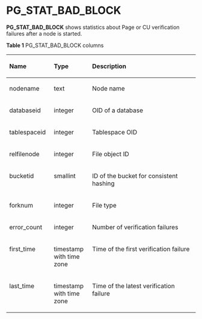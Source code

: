 # PG\_STAT\_BAD\_BLOCK<a name="EN-US_TOPIC_0242385970"></a>

**PG\_STAT\_BAD\_BLOCK**  shows statistics about Page or CU verification failures after a node is started.

**Table  1**  PG\_STAT\_BAD\_BLOCK columns

<a name="en-us_topic_0237122443_en-us_topic_0059778891_tba60076b7fa44497bbb0ef74c9ff01f1"></a>
<table><thead align="left"><tr id="en-us_topic_0237122443_en-us_topic_0059778891_rd5ca85b44f734b46aab8ed63f0fb7a14"><th class="cellrowborder" valign="top" width="23.532353235323534%" id="mcps1.2.4.1.1"><p id="en-us_topic_0237122443_en-us_topic_0059778891_a2b21b64591ee4fb99e0d6e180ce994df"><a name="en-us_topic_0237122443_en-us_topic_0059778891_a2b21b64591ee4fb99e0d6e180ce994df"></a><a name="en-us_topic_0237122443_en-us_topic_0059778891_a2b21b64591ee4fb99e0d6e180ce994df"></a>Name</p>
</th>
<th class="cellrowborder" valign="top" width="20.23202320232023%" id="mcps1.2.4.1.2"><p id="en-us_topic_0237122443_en-us_topic_0059778891_aa55934e6e4d54050b1824d158eae9f91"><a name="en-us_topic_0237122443_en-us_topic_0059778891_aa55934e6e4d54050b1824d158eae9f91"></a><a name="en-us_topic_0237122443_en-us_topic_0059778891_aa55934e6e4d54050b1824d158eae9f91"></a>Type</p>
</th>
<th class="cellrowborder" valign="top" width="56.23562356235624%" id="mcps1.2.4.1.3"><p id="en-us_topic_0237122443_en-us_topic_0059778891_afad2a693bfe94677916cd71bcabd1bb1"><a name="en-us_topic_0237122443_en-us_topic_0059778891_afad2a693bfe94677916cd71bcabd1bb1"></a><a name="en-us_topic_0237122443_en-us_topic_0059778891_afad2a693bfe94677916cd71bcabd1bb1"></a>Description</p>
</th>
</tr>
</thead>
<tbody><tr id="en-us_topic_0237122443_en-us_topic_0059778891_r431e9edbca7c4ea5a40f5e56a9f4590c"><td class="cellrowborder" valign="top" width="23.532353235323534%" headers="mcps1.2.4.1.1 "><p id="en-us_topic_0237122443_en-us_topic_0059778891_a7b964404d72148a7b210a241596acaea"><a name="en-us_topic_0237122443_en-us_topic_0059778891_a7b964404d72148a7b210a241596acaea"></a><a name="en-us_topic_0237122443_en-us_topic_0059778891_a7b964404d72148a7b210a241596acaea"></a>nodename</p>
</td>
<td class="cellrowborder" valign="top" width="20.23202320232023%" headers="mcps1.2.4.1.2 "><p id="en-us_topic_0237122443_en-us_topic_0059778891_a7550f1cfed7148f48b3ca88aef689371"><a name="en-us_topic_0237122443_en-us_topic_0059778891_a7550f1cfed7148f48b3ca88aef689371"></a><a name="en-us_topic_0237122443_en-us_topic_0059778891_a7550f1cfed7148f48b3ca88aef689371"></a>text</p>
</td>
<td class="cellrowborder" valign="top" width="56.23562356235624%" headers="mcps1.2.4.1.3 "><p id="en-us_topic_0237122443_en-us_topic_0059778891_a3ccedfa373734bacb73c5a8b9e23d844"><a name="en-us_topic_0237122443_en-us_topic_0059778891_a3ccedfa373734bacb73c5a8b9e23d844"></a><a name="en-us_topic_0237122443_en-us_topic_0059778891_a3ccedfa373734bacb73c5a8b9e23d844"></a>Node name</p>
</td>
</tr>
<tr id="en-us_topic_0237122443_en-us_topic_0059778891_rfc2e47110af14defa2be2d47eaccb7d8"><td class="cellrowborder" valign="top" width="23.532353235323534%" headers="mcps1.2.4.1.1 "><p id="en-us_topic_0237122443_en-us_topic_0059778891_a833d611de1854beeaa0199472d14cf70"><a name="en-us_topic_0237122443_en-us_topic_0059778891_a833d611de1854beeaa0199472d14cf70"></a><a name="en-us_topic_0237122443_en-us_topic_0059778891_a833d611de1854beeaa0199472d14cf70"></a>databaseid</p>
</td>
<td class="cellrowborder" valign="top" width="20.23202320232023%" headers="mcps1.2.4.1.2 "><p id="en-us_topic_0237122443_en-us_topic_0059778891_a9e6dd309c4ec4466ad56f41d3a738fd5"><a name="en-us_topic_0237122443_en-us_topic_0059778891_a9e6dd309c4ec4466ad56f41d3a738fd5"></a><a name="en-us_topic_0237122443_en-us_topic_0059778891_a9e6dd309c4ec4466ad56f41d3a738fd5"></a>integer</p>
</td>
<td class="cellrowborder" valign="top" width="56.23562356235624%" headers="mcps1.2.4.1.3 "><p id="en-us_topic_0237122443_en-us_topic_0059778891_a7bafaac74bbb4483ac8ca0e639840107"><a name="en-us_topic_0237122443_en-us_topic_0059778891_a7bafaac74bbb4483ac8ca0e639840107"></a><a name="en-us_topic_0237122443_en-us_topic_0059778891_a7bafaac74bbb4483ac8ca0e639840107"></a>OID of a database</p>
</td>
</tr>
<tr id="en-us_topic_0237122443_en-us_topic_0059778891_r48fe2e5dac594796b2a1e8233e4715c9"><td class="cellrowborder" valign="top" width="23.532353235323534%" headers="mcps1.2.4.1.1 "><p id="en-us_topic_0237122443_en-us_topic_0059778891_aec29f39d89cd443ea2662502e94fde0e"><a name="en-us_topic_0237122443_en-us_topic_0059778891_aec29f39d89cd443ea2662502e94fde0e"></a><a name="en-us_topic_0237122443_en-us_topic_0059778891_aec29f39d89cd443ea2662502e94fde0e"></a>tablespaceid</p>
</td>
<td class="cellrowborder" valign="top" width="20.23202320232023%" headers="mcps1.2.4.1.2 "><p id="en-us_topic_0237122443_en-us_topic_0059778891_a2e937429b6eb42d482a020049206491e"><a name="en-us_topic_0237122443_en-us_topic_0059778891_a2e937429b6eb42d482a020049206491e"></a><a name="en-us_topic_0237122443_en-us_topic_0059778891_a2e937429b6eb42d482a020049206491e"></a>integer</p>
</td>
<td class="cellrowborder" valign="top" width="56.23562356235624%" headers="mcps1.2.4.1.3 "><p id="en-us_topic_0237122443_en-us_topic_0059778891_a0700687a5c584b75bbb912c316e7b6b5"><a name="en-us_topic_0237122443_en-us_topic_0059778891_a0700687a5c584b75bbb912c316e7b6b5"></a><a name="en-us_topic_0237122443_en-us_topic_0059778891_a0700687a5c584b75bbb912c316e7b6b5"></a>Tablespace OID</p>
</td>
</tr>
<tr id="en-us_topic_0237122443_en-us_topic_0059778891_r152bb9b220694af796342c8c3531a055"><td class="cellrowborder" valign="top" width="23.532353235323534%" headers="mcps1.2.4.1.1 "><p id="en-us_topic_0237122443_en-us_topic_0059778891_a12818cfc0b39432facb99499d59d49c7"><a name="en-us_topic_0237122443_en-us_topic_0059778891_a12818cfc0b39432facb99499d59d49c7"></a><a name="en-us_topic_0237122443_en-us_topic_0059778891_a12818cfc0b39432facb99499d59d49c7"></a>relfilenode</p>
</td>
<td class="cellrowborder" valign="top" width="20.23202320232023%" headers="mcps1.2.4.1.2 "><p id="en-us_topic_0237122443_en-us_topic_0059778891_ac04e501d2d944cfb9754e1cbe69ea534"><a name="en-us_topic_0237122443_en-us_topic_0059778891_ac04e501d2d944cfb9754e1cbe69ea534"></a><a name="en-us_topic_0237122443_en-us_topic_0059778891_ac04e501d2d944cfb9754e1cbe69ea534"></a>integer</p>
</td>
<td class="cellrowborder" valign="top" width="56.23562356235624%" headers="mcps1.2.4.1.3 "><p id="en-us_topic_0237122443_en-us_topic_0059778891_a47514e01a1884325a3edfe0546b29bf5"><a name="en-us_topic_0237122443_en-us_topic_0059778891_a47514e01a1884325a3edfe0546b29bf5"></a><a name="en-us_topic_0237122443_en-us_topic_0059778891_a47514e01a1884325a3edfe0546b29bf5"></a>File object ID</p>
</td>
</tr>
<tr id="en-us_topic_0237122443_row13806857105215"><td class="cellrowborder" valign="top" width="23.532353235323534%" headers="mcps1.2.4.1.1 "><p id="en-us_topic_0237122443_p18806205716524"><a name="en-us_topic_0237122443_p18806205716524"></a><a name="en-us_topic_0237122443_p18806205716524"></a>bucketid</p>
</td>
<td class="cellrowborder" valign="top" width="20.23202320232023%" headers="mcps1.2.4.1.2 "><p id="en-us_topic_0237122443_p6806957115211"><a name="en-us_topic_0237122443_p6806957115211"></a><a name="en-us_topic_0237122443_p6806957115211"></a>smallint</p>
</td>
<td class="cellrowborder" valign="top" width="56.23562356235624%" headers="mcps1.2.4.1.3 "><p id="en-us_topic_0237122443_p1180655775215"><a name="en-us_topic_0237122443_p1180655775215"></a><a name="en-us_topic_0237122443_p1180655775215"></a>ID of the bucket for consistent hashing</p>
</td>
</tr>
<tr id="en-us_topic_0237122443_row6986152213412"><td class="cellrowborder" valign="top" width="23.532353235323534%" headers="mcps1.2.4.1.1 "><p id="en-us_topic_0237122443_p5987422114110"><a name="en-us_topic_0237122443_p5987422114110"></a><a name="en-us_topic_0237122443_p5987422114110"></a>forknum</p>
</td>
<td class="cellrowborder" valign="top" width="20.23202320232023%" headers="mcps1.2.4.1.2 "><p id="en-us_topic_0237122443_p20987142210415"><a name="en-us_topic_0237122443_p20987142210415"></a><a name="en-us_topic_0237122443_p20987142210415"></a>integer</p>
</td>
<td class="cellrowborder" valign="top" width="56.23562356235624%" headers="mcps1.2.4.1.3 "><p id="en-us_topic_0237122443_p10987122224119"><a name="en-us_topic_0237122443_p10987122224119"></a><a name="en-us_topic_0237122443_p10987122224119"></a>File type</p>
</td>
</tr>
<tr id="en-us_topic_0237122443_row2618174220414"><td class="cellrowborder" valign="top" width="23.532353235323534%" headers="mcps1.2.4.1.1 "><p id="en-us_topic_0237122443_p2061844264118"><a name="en-us_topic_0237122443_p2061844264118"></a><a name="en-us_topic_0237122443_p2061844264118"></a>error_count</p>
</td>
<td class="cellrowborder" valign="top" width="20.23202320232023%" headers="mcps1.2.4.1.2 "><p id="en-us_topic_0237122443_p6618442154112"><a name="en-us_topic_0237122443_p6618442154112"></a><a name="en-us_topic_0237122443_p6618442154112"></a>integer</p>
</td>
<td class="cellrowborder" valign="top" width="56.23562356235624%" headers="mcps1.2.4.1.3 "><p id="en-us_topic_0237122443_p13618742154117"><a name="en-us_topic_0237122443_p13618742154117"></a><a name="en-us_topic_0237122443_p13618742154117"></a>Number of verification failures</p>
</td>
</tr>
<tr id="en-us_topic_0237122443_row15865252134117"><td class="cellrowborder" valign="top" width="23.532353235323534%" headers="mcps1.2.4.1.1 "><p id="en-us_topic_0237122443_p17865175254117"><a name="en-us_topic_0237122443_p17865175254117"></a><a name="en-us_topic_0237122443_p17865175254117"></a>first_time</p>
</td>
<td class="cellrowborder" valign="top" width="20.23202320232023%" headers="mcps1.2.4.1.2 "><p id="en-us_topic_0237122443_p986595224119"><a name="en-us_topic_0237122443_p986595224119"></a><a name="en-us_topic_0237122443_p986595224119"></a>timestamp with time zone</p>
</td>
<td class="cellrowborder" valign="top" width="56.23562356235624%" headers="mcps1.2.4.1.3 "><p id="en-us_topic_0237122443_p88655527415"><a name="en-us_topic_0237122443_p88655527415"></a><a name="en-us_topic_0237122443_p88655527415"></a>Time of the first verification failure</p>
</td>
</tr>
<tr id="en-us_topic_0237122443_row185381834194118"><td class="cellrowborder" valign="top" width="23.532353235323534%" headers="mcps1.2.4.1.1 "><p id="en-us_topic_0237122443_p1753803434119"><a name="en-us_topic_0237122443_p1753803434119"></a><a name="en-us_topic_0237122443_p1753803434119"></a>last_time</p>
</td>
<td class="cellrowborder" valign="top" width="20.23202320232023%" headers="mcps1.2.4.1.2 "><p id="en-us_topic_0237122443_p35388341412"><a name="en-us_topic_0237122443_p35388341412"></a><a name="en-us_topic_0237122443_p35388341412"></a>timestamp with time zone</p>
</td>
<td class="cellrowborder" valign="top" width="56.23562356235624%" headers="mcps1.2.4.1.3 "><p id="en-us_topic_0237122443_p85381034124119"><a name="en-us_topic_0237122443_p85381034124119"></a><a name="en-us_topic_0237122443_p85381034124119"></a>Time of the latest verification failure</p>
</td>
</tr>
</tbody>
</table>

